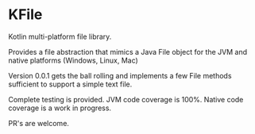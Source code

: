 # KFile
Kotlin multi-platform file library.

Provides a file abstraction that mimics a Java File object for the JVM and native platforms (Windows, Linux, Mac)

Version 0.0.1 gets the ball rolling and implements a few File methods sufficient to support a simple text file.

Complete testing is provided.  JVM code coverage is 100%.  Native code coverage is a work in progress.

PR's are welcome.
